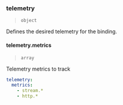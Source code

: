 ### telemetry

> `object`

Defines the desired telemetry for the binding.

#### telemetry.metrics

> `array`

Telemetry metrics to track

```yaml
telemetry:
  metrics:
    - stream.*
    - http.*
```
